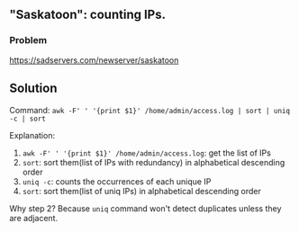 ## "Saskatoon": counting IPs.

### Problem

https://sadservers.com/newserver/saskatoon

## Solution

Command: `awk -F' ' '{print $1}' /home/admin/access.log | sort | uniq -c | sort`

Explanation:

1. `awk -F' ' '{print $1}' /home/admin/access.log`: get the list of IPs
2. `sort`: sort them(list of IPs with redundancy) in alphabetical descending order
3. `uniq -c`: counts the occurrences of each unique IP
4. `sort`: sort them(list of uniq IPs) in alphabetical descending order

Why step 2? Because `uniq` command won't detect duplicates unless they are adjacent.
